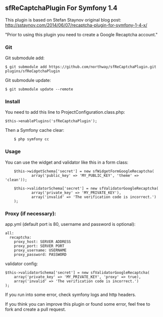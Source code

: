 ## sfReCaptchaPlugin For Symfony 1.4

This plugin is based on Stefan Staynov original blog post: http://sstaynov.com/2014/06/07/recaptcha-plugin-for-symfony-1-4-x/

"Prior to using this plugin you need to create a Google Recaptcha account."

###  Git

Git submodule add:

	$ git submodule add https://github.com/northway/sfReCaptchaPlugin.git plugins/sfReCaptchaPlugin

Git submodule update:

	$ git submodule update --remote

### Install

You need to add this line to ProjectConfiguration.class.php:

    $this->enablePlugins('sfReCaptchaPlugin');

Then a Symfony cache clear:

		$ php symfony cc

### Usage

You can use the widget and validator like this in a form class:

		$this->widgetSchema['secret'] = new sfWidgetFormGoogleRecaptcha(
				array('public_key' => 'MY_PUBLIC_KEY', 'theme' => 'clean'));

		$this->validatorSchema['secret'] = new sfValidatorGoogleRecaptcha(
				array('private_key' => 'MY_PRIVATE_KEY'),
				array('invalid' => 'The verification code is incorrect.')
		);

### Proxy (if necessary):

app.yml (default port is 80, username and password is optional):

    all:
      recaptcha:
        proxy_host: SERVER ADDRESS
        proxy_port: SERVER PORT
        proxy_username: USERNAME
        proxy_password: PASSWORD

validator config:

    $this->validatorSchema['secret'] = new sfValidatorGoogleRecaptcha(
        array('private_key' => 'MY_PRIVATE_KEY', 'proxy' => true),
        array('invalid' => 'The verification code is incorrect.')
    );

If you run into some error, check symfony logs and http headers.

If you think you can improve this plugin or found some error, feel free to fork and create a pull request.
